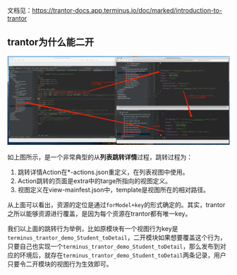 文档见：https://trantor-docs.app.terminus.io/doc/marked/introduction-to-trantor

## trantor为什么能二开

![1.png](./image/1.png)

如上图所示，是一个非常典型的从**列表跳转详情**过程，跳转过程为：

1. 跳转详情Action在*-actions.json重定义，在列表视图中使用。
2. Action跳转的页面是extra中的targe所指向的视图定义。
3. 视图定义在view-mainfest.json中，template是视图所在的相对路径。

从上面可以看出，资源的定位是通过`forModel+key`的形式确定的。其实，trantor之所以能够资源进行覆盖，是因为每个资源在trantor都有唯一key。

我们以上面的跳转行为举例，比如原模块有一个视图行为key是`terminus_trantor_demo_Student_toDetail`，二开模块如果想要覆盖这个行为，只要自己也实现一个`terminus_trantor_demo_Student_toDetail`，那么发布到对应的环境后，就存在`terminus_trantor_demo_Student_toDetail`两条记录，用户只要令二开模块的视图行为生效即可。

